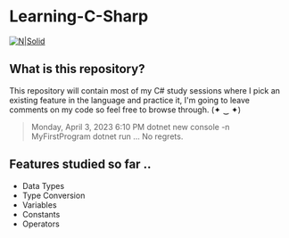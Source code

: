 # Learning-C-Sharp

[![N|Solid](https://i.pinimg.com/564x/6b/d3/73/6bd3730337ac26755a48de506698c310.jpg)](https://i.pinimg.com/564x/6b/d3/73/6bd3730337ac26755a48de506698c310.jpg)

## What is this repository?
This repository will contain most of my C# study sessions where I pick an existing feature in the language and practice it, I'm going to leave comments on my code so feel free to browse through. (✦ ‿ ✦)

> Monday, April 3, 2023 6:10 PM
> dotnet new console -n MyFirstProgram
> dotnet run 
> ...
> No regrets.
## Features studied so far ..

- Data Types
- Type Conversion
- Variables
- Constants
- Operators